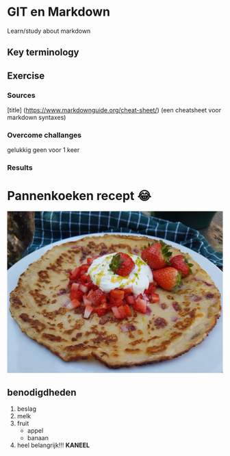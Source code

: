 # GIT en Markdown
Learn/study about markdown

## Key terminology



## Exercise
### Sources
[title] (https://www.markdownguide.org/cheat-sheet/) (een cheatsheet voor markdown syntaxes)


### Overcome challanges
gelukkig geen voor 1 keer









### **Results**
# Pannenkoeken recept :joy:
![alt text](https://github.com/TechGrounds-Cloud8/cloud8-Killian97/blob/main/00_includes/Pannenkoek-met-aardbei.png)

## benodigdheden
1. beslag
2. melk
3. fruit
    - appel
    - banaan
4. heel belangrijk!!! **KANEEL**

